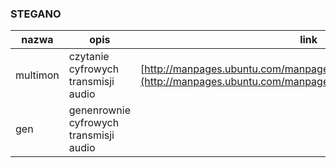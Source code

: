 ### STEGANO ###
| nazwa	| opis	| link	| tagi	|
| ------- | ------ | ------ | ------ |
| multimon | czytanie cyfrowych transmisji audio | [http://manpages.ubuntu.com/manpages/gutsy/man1/multimon.1.html](http://manpages.ubuntu.com/manpages/gutsy/man1/multimon.1.html) | audio radio kodowanie DTMF |
| gen | genenrownie cyfrowych transmisji audio | | audio radio kodowanie DTMF |
